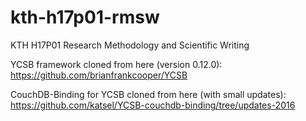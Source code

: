 # kth-h17p01-rmsw
KTH H17P01 Research Methodology and Scientific Writing


YCSB framework cloned from here (version 0.12.0): https://github.com/brianfrankcooper/YCSB

CouchDB-Binding for YCSB cloned from here (with small updates): https://github.com/katsel/YCSB-couchdb-binding/tree/updates-2016
